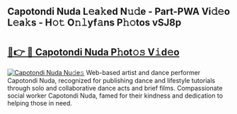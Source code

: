 ## Capotondi Nuda L𝚎a𝚔ed N𝚞𝚍e - Part-PWA Vi𝚍𝚎o L𝚎a𝚔s - H𝚘𝚝 O𝚗𝚕yf𝚊ns P𝚑𝚘tos vSJ8p

# <h2><a href="http://kf8bf5.oniu.top/?m=Capotondi+Nuda">🔗👉 🔴 Capotondi Nuda P𝚑ot𝚘𝚜 V𝚒d𝚎o</a></h2>

[![Capotondi Nuda Nu𝚍e𝚜](https://i.imgur.com/0qMVB7G.gif)](http://kf8bf5.oniu.top/?m=Capotondi+Nuda)
Web-based artist and dance performer Capotondi Nuda, recognized for publishing dance and lifestyle tutorials through solo and collaborative dance acts and brief films. Compassionate social worker Capotondi Nuda, famed for their kindness and dedication to helping those in need.  
